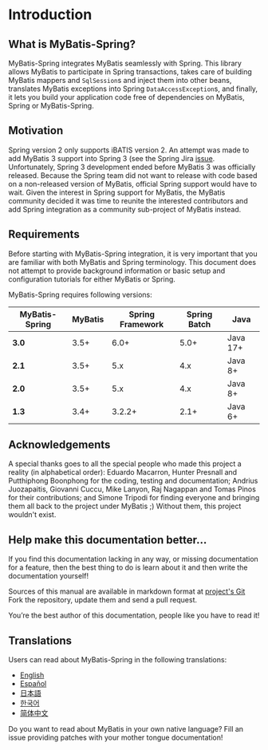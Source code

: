 <a name="Introduction"></a>
# Introduction

## What is MyBatis-Spring?

MyBatis-Spring integrates MyBatis seamlessly with Spring.
This library allows MyBatis to participate in Spring transactions, takes care of building MyBatis mappers and `SqlSession`s and inject them into other beans, translates MyBatis exceptions into Spring `DataAccessException`s, and finally, it lets you build your application code free of dependencies on MyBatis, Spring or MyBatis-Spring.

## Motivation

Spring version 2 only supports iBATIS version 2. An attempt was made to add MyBatis 3 support into Spring 3 (see the Spring Jira [issue](https://jira.springsource.org/browse/SPR-5991).
Unfortunately, Spring 3 development ended before MyBatis 3 was officially released. Because the Spring team did not want to release with code based on a non-released version of MyBatis, official Spring support would have to wait.
Given the interest in Spring support for MyBatis, the MyBatis community decided it was time to reunite the interested contributors and add Spring integration as a community sub-project of MyBatis instead.

## Requirements

Before starting with MyBatis-Spring integration, it is very important that you are familiar with both MyBatis and Spring terminology.
This document does not attempt to provide background information or basic setup and configuration tutorials for either MyBatis or Spring.

MyBatis-Spring requires following versions:

| MyBatis-Spring | MyBatis | Spring Framework | Spring Batch | Java     |
|----------------| --- |------------------|--------------|----------|
| **3.0**        | 3.5+ | 6.0+             | 5.0+         | Java 17+ |
| **2.1**        | 3.5+ | 5.x              | 4.x          | Java 8+  |
| **2.0**        | 3.5+ | 5.x              | 4.x          | Java 8+  |
| **1.3**        | 3.4+ | 3.2.2+           | 2.1+         | Java 6+  |

## Acknowledgements

A special thanks goes to all the special people who made this project a reality (in alphabetical order): Eduardo Macarron, Hunter Presnall and Putthiphong Boonphong for the coding,
testing and documentation; Andrius Juozapaitis, Giovanni Cuccu, Mike Lanyon, Raj Nagappan and Tomas Pinos for their contributions; and Simone Tripodi for finding everyone and bringing them all back to the project under MyBatis ;)
Without them, this project wouldn't exist.

## Help make this documentation better…

If you find this documentation lacking in any way, or missing documentation for a feature, then the best thing to do is learn about it and then write the documentation yourself!

Sources of this manual are available in markdown format at [project's Git](https://github.com/mybatis/spring/tree/master/src/site) Fork the repository, update them and send a pull request.

You’re the best author of this documentation, people like you have to read it!

## Translations

Users can read about MyBatis-Spring in the following translations:

<ul class="i18n">
  <li class="en"><a href="./getting-started.html">English</a></li>
  <li class="es"><a href="./es/index.html">Español</a></li>
  <li class="ja"><a href="./ja/index.html">日本語</a></li>
  <li class="ko"><a href="./ko/index.html">한국어</a></li>
  <li class="zh"><a href="./zh/index.html">简体中文</a></li>
</ul>

Do you want to read about MyBatis in your own native language? Fill an issue providing patches with your mother tongue documentation!
        
